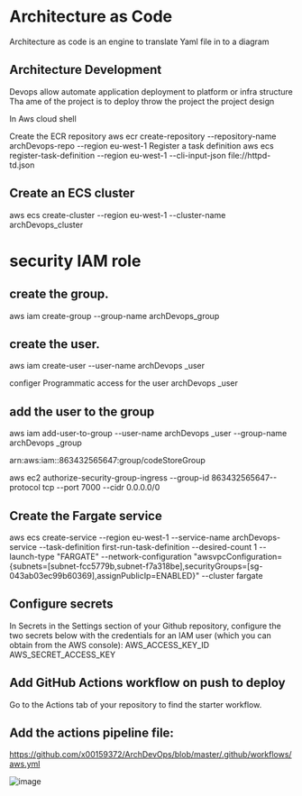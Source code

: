 # Architecture as Code
Architecture as code is an engine to translate  Yaml file in to a diagram 

## Architecture Development
Devops allow automate application deployment to platform or infra structure 
Tha ame of the project is to deploy throw the project the project design

In Aws cloud shell

Create the ECR repository
aws ecr create-repository --repository-name archDevops-repo --region eu-west-1
Register a task definition
aws ecs register-task-definition --region eu-west-1 --cli-input-json file://httpd-td.json



## Create an ECS cluster

aws ecs create-cluster --region eu-west-1 --cluster-name archDevops_cluster

# security IAM role

## create the group.
aws iam create-group --group-name archDevops_group

## create the user.
aws iam create-user --user-name archDevops _user

configer Programmatic access for the user archDevops _user

## add the user to the group

aws iam add-user-to-group --user-name archDevops _user --group-name archDevops _group

arn:aws:iam::863432565647:group/codeStoreGroup

aws ec2 authorize-security-group-ingress --group-id 863432565647--protocol tcp --port 7000 --cidr 0.0.0.0/0

## Create the Fargate service

aws ecs create-service --region eu-west-1 --service-name archDevops-service --task-definition first-run-task-definition
 --desired-count 1 --launch-type "FARGATE" --network-configuration "awsvpcConfiguration={subnets=[subnet-fcc5779b,subnet-f7a318be],securityGroups=[sg-043ab03ec99b60369],assignPublicIp=ENABLED}" --cluster fargate


## Configure secrets
In Secrets in the Settings section of your Github repository, configure the two secrets below with the credentials for an IAM user (which you can obtain from the AWS console):
AWS_ACCESS_KEY_ID
AWS_SECRET_ACCESS_KEY



## Add GitHub Actions workflow on push to deploy
Go to the Actions tab of your repository to find the starter workflow.
 


## Add the actions pipeline file:
https://github.com/x00159372/ArchDevOps/blob/master/.github/workflows/aws.yml

![image](https://user-images.githubusercontent.com/79165043/119423823-21d01e80-bcfc-11eb-8a88-cb0b817d21c6.png)

 
